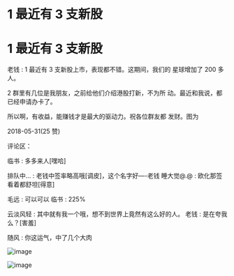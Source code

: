 # 1 最近有 3 支新股

# 1 最近有 3 支新股

老钱 : 1 最近有 3 支新股上市，表现都不错。这期间，我们的 星球增加了 200 多人。

2 群里有几位是我朋友，之前给他们介绍港股打新，不为所 动。最近和我说，都已经申请办卡了。

所以啊，有收益，能赚钱才是最大的驱动力。祝各位群友都 发财。图为

2018-05-31(25 赞)

评论区：

临书 : 多多来人[嘿哈]

排队中... : 老钱中签率略高哦[调皮]，这个名字好—-老钱 睡大觉@.@ : 欧化那签看着都舒坦[得意]

毛远 : 可以可以 临书 : 225%

云淡风轻 : 其中就有我一个哦，想不到世界上竟然有这么好的人。 老钱 : 是在夸我么？[害羞]

随风 : 你这运气，中了几个大肉

![image](img/Image_721.png)

![image](img/Image_722.png)
